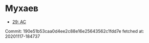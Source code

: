 # Мухаев
- [29: AC](29.md)

Commit: 190e51b53caa0d4ee2c88e16e25643562c1fdd7e
 fetched at: 20201117-184737
